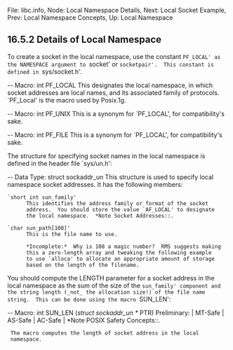 File: libc.info,  Node: Local Namespace Details,  Next: Local Socket Example,  Prev: Local Namespace Concepts,  Up: Local Namespace

16.5.2 Details of Local Namespace
---------------------------------

To create a socket in the local namespace, use the constant `PF_LOCAL'
as the NAMESPACE argument to `socket' or `socketpair'.  This constant
is defined in `sys/socket.h'.

 -- Macro: int PF_LOCAL
     This designates the local namespace, in which socket addresses are
     local names, and its associated family of protocols.  `PF_Local'
     is the macro used by Posix.1g.

 -- Macro: int PF_UNIX
     This is a synonym for `PF_LOCAL', for compatibility's sake.

 -- Macro: int PF_FILE
     This is a synonym for `PF_LOCAL', for compatibility's sake.

   The structure for specifying socket names in the local namespace is
defined in the header file `sys/un.h': 

 -- Data Type: struct sockaddr_un
     This structure is used to specify local namespace socket
     addresses.  It has the following members:

    `short int sun_family'
          This identifies the address family or format of the socket
          address.  You should store the value `AF_LOCAL' to designate
          the local namespace.  *Note Socket Addresses::.

    `char sun_path[108]'
          This is the file name to use.

          *Incomplete:*  Why is 108 a magic number?  RMS suggests making
          this a zero-length array and tweaking the following example
          to use `alloca' to allocate an appropriate amount of storage
          based on the length of the filename.

   You should compute the LENGTH parameter for a socket address in the
local namespace as the sum of the size of the `sun_family' component
and the string length (_not_ the allocation size!) of the file name
string.  This can be done using the macro `SUN_LEN':

 -- Macro: int SUN_LEN (_struct sockaddr_un *_ PTR)
     Preliminary: | MT-Safe | AS-Safe | AC-Safe | *Note POSIX Safety
     Concepts::.

     The macro computes the length of socket address in the local
     namespace.

